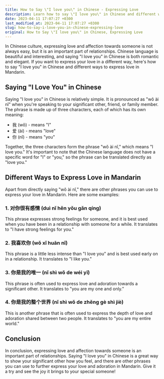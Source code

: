 ```yaml
---
title: How to Say \"I love you\" in Chinese - Expressing Love
description: Learn how to say \"I love you\" in Chinese and different ways to express your love to your special someone in Mandarin.
date: 2023-04-11 17:07:27 +0300
last_modified_at: 2023-04-11 17:07:27 +0300
slug: how-to-say-i-love-you-in-chinese-expressing-love
original: How to Say \"I love you\" in Chinese, Expressing Love
---
```

In Chinese culture, expressing love and affection towards someone is not always easy, but it is an important part of relationships. Chinese language is beautiful and interesting, and saying "I love you" in Chinese is both romantic and elegant. If you want to express your love in a different way, here's how to say "I love you" in Chinese and different ways to express love in Mandarin.

## Saying "I Love You" in Chinese

Saying "I love you" in Chinese is relatively simple. It is pronounced as "wǒ ài nǐ" when you're speaking to your significant other, friend, or family member. The phrase is made up of three characters, each of which has its own meaning:

- 我 (wǒ) - means "I"
- 爱 (ài) - means "love"
- 你 (nǐ) - means "you"

Together, the three characters form the phrase "wǒ ài nǐ," which means "I love you." It's important to note that the Chinese language does not have a specific word for "I" or "you," so the phrase can be translated directly as "love you."

## Different Ways to Express Love in Mandarin

Apart from directly saying "wǒ ài nǐ," there are other phrases you can use to express your love in Mandarin. Here are some examples:

### 1. 对你很有感情 (duì nǐ hěn yǒu gǎn qíng)

This phrase expresses strong feelings for someone, and it is best used when you have been in a relationship with someone for a while. It translates to "I have strong feelings for you."

### 2. 我喜欢你 (wǒ xǐ huān nǐ)

This phrase is a little less intense than "I love you" and is best used early on in a relationship. It translates to "I like you."

### 3. 你是我的唯一 (nǐ shì wǒ de wéi yī)

This phrase is often used to express love and adoration towards a significant other. It translates to "you are my one and only."

### 4. 你是我的整个世界 (nǐ shì wǒ de zhěng gè shì jiè)

This is another phrase that is often used to express the depth of love and adoration shared between two people. It translates to "you are my entire world."

## Conclusion

In conclusion, expressing love and affection towards someone is an important part of relationships. Saying "I love you" in Chinese is a great way to show your significant other how you feel, and there are other phrases you can use to further express your love and adoration in Mandarin. Give it a try and see the joy it brings to your special someone!
